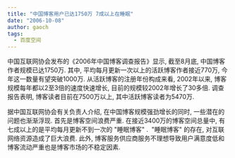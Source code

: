 ```yaml
---
title: "中国博客用户已达1750万 7成以上在睡眠"
date: "2006-10-08"
author: gaoch
tags:
  - 百度空间
---
```


中国互联网协会发布的《2006年中国博客调查报告》显示, 截至8月底,
中国博客作者规模已达1750万. 其中,
平均每月更新一次以上的活跃博客作者接近770万, 今年这一数量有望突破1000万.
从活跃博客的注册年份构成来看, 2002年以来,
博客规模每年都以2至3倍的速度快速增长, 目前的规模较2002年增长了30多倍.
调查报告表明, 博客读者目前在7500万以上, 其中活跃博客读者为5470万.   
  
据中国互联网协会有关负责人介绍, 在中国博客规模强劲增长的同时,
一些潜在的问题也渐渐浮现. 首先是博客空间浪费严重.
在接近3400万的博客空间总量中, 有七成以上的是平均每月更新不到一次的
"睡眠博客" .  "睡眠博客" 的存在, 对互联网络资源造成了巨大浪费. 此外,
博客服务供应商服务不理想导致用户满意度低和博客流动严重也是博客市场的不稳定因素.  
